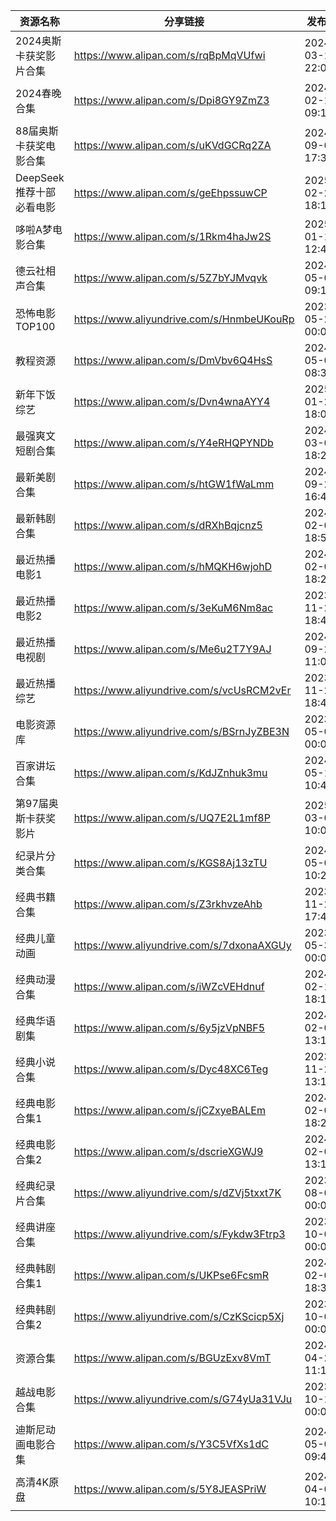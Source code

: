 | 资源名称             | 分享链接                                      | 发布时间                |
| ---------------- | ----------------------------------------- | ------------------- |
| 2024奥斯卡获奖影片合集    | https://www.alipan.com/s/rqBpMqVUfwi      | 2024-03-11 22:09:04 |
| 2024春晚合集         | https://www.alipan.com/s/Dpi8GY9ZmZ3      | 2024-02-11 09:19:21 |
| 88届奥斯卡获奖电影合集     | https://www.alipan.com/s/uKVdGCRq2ZA      | 2024-09-03 17:31:12 |
| DeepSeek推荐十部必看电影 | https://www.alipan.com/s/geEhpssuwCP      | 2025-02-26 18:14:00 |
| 哆啦A梦电影合集         | https://www.alipan.com/s/1Rkm4haJw2S      | 2025-01-19 12:48:53 |
| 德云社相声合集          | https://www.alipan.com/s/5Z7bYJMvqvk      | 2024-05-08 09:15:04 |
| 恐怖电影TOP100       | https://www.aliyundrive.com/s/HnmbeUKouRp | 2023-05-28 00:00:00 |
| 教程资源             | https://www.alipan.com/s/DmVbv6Q4HsS      | 2024-05-03 08:32:04 |
| 新年下饭综艺           | https://www.alipan.com/s/Dvn4wnaAYY4      | 2025-01-28 18:05:42 |
| 最强爽文短剧合集         | https://www.alipan.com/s/Y4eRHQPYNDb      | 2024-03-09 18:24:06 |
| 最新美剧合集           | https://www.alipan.com/s/htGW1fWaLmm      | 2024-09-24 16:42:37 |
| 最新韩剧合集           | https://www.alipan.com/s/dRXhBqjcnz5      | 2024-02-08 18:51:11 |
| 最近热播电影1          | https://www.alipan.com/s/hMQKH6wjohD      | 2024-02-07 18:27:07 |
| 最近热播电影2          | https://www.alipan.com/s/3eKuM6Nm8ac      | 2023-11-29 18:47:33 |
| 最近热播电视剧          | https://www.alipan.com/s/Me6u2T7Y9AJ      | 2024-09-28 11:04:44 |
| 最近热播综艺           | https://www.aliyundrive.com/s/vcUsRCM2vEr | 2023-11-29 18:46:41 |
| 电影资源库            | https://www.aliyundrive.com/s/BSrnJyZBE3N | 2023-05-06 00:00:00 |
| 百家讲坛合集           | https://www.alipan.com/s/KdJZnhuk3mu      | 2024-05-11 10:45:56 |
| 第97届奥斯卡获奖影片      | https://www.alipan.com/s/UQ7E2L1mf8P      | 2025-03-05 10:03:48 |
| 纪录片分类合集          | https://www.alipan.com/s/KGS8Aj13zTU      | 2024-05-07 10:20:04 |
| 经典书籍合集           | https://www.alipan.com/s/Z3rkhvzeAhb      | 2023-11-28 17:41:59 |
| 经典儿童动画           | https://www.aliyundrive.com/s/7dxonaAXGUy | 2023-05-31 00:00:00 |
| 经典动漫合集           | https://www.alipan.com/s/iWZcVEHdnuf      | 2024-02-15 18:11:16 |
| 经典华语剧集           | https://www.alipan.com/s/6y5jzVpNBF5      | 2024-02-07 13:17:43 |
| 经典小说合集           | https://www.alipan.com/s/Dyc48XC6Teg      | 2023-11-21 13:18:31 |
| 经典电影合集1          | https://www.alipan.com/s/jCZxyeBALEm      | 2024-02-07 18:26:19 |
| 经典电影合集2          | https://www.alipan.com/s/dscrieXGWJ9      | 2024-02-07 13:19:30 |
| 经典纪录片合集          | https://www.aliyundrive.com/s/dZVj5txxt7K | 2023-08-06 00:00:00 |
| 经典讲座合集           | https://www.aliyundrive.com/s/Fykdw3Ftrp3 | 2023-10-09 00:00:00 |
| 经典韩剧合集1          | https://www.alipan.com/s/UKPse6FcsmR      | 2024-02-07 18:32:16 |
| 经典韩剧合集2          | https://www.aliyundrive.com/s/CzKScicp5Xj | 2023-10-08 00:00:00 |
| 资源合集             | https://www.alipan.com/s/BGUzExv8VmT      | 2024-04-25 11:17:50 |
| 越战电影合集           | https://www.aliyundrive.com/s/G74yUa31VJu | 2023-10-19 00:00:00 |
| 迪斯尼动画电影合集        | https://www.alipan.com/s/Y3C5VfXs1dC      | 2024-05-05 09:43:36 |
| 高清4K原盘           | https://www.alipan.com/s/5Y8JEASPriW      | 2024-04-09 10:14:15 |
